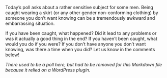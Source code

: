 Today’s poll asks about a rather sensitive subject for some men. Being caught wearing a skirt (or any other gender non-conforming clothing) by someone you don’t want knowing can be a tremendously awkward and embarrassing situation.

If you have been caught, what happened? Did it lead to any problems or was it actually a good thing in the end? If you haven’t been caught, what would you do if you were? If you don’t have anyone you don’t want knowing, was there a time when you did? Let us know in the comments below!

*There used to be a poll here, but had to be removed for this Markdown file because it relied on a WordPress plugin.*